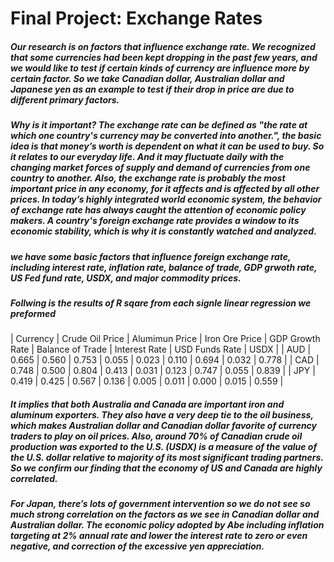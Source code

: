 # Final Project: Exchange Rates

##### Our research is on factors that influence exchange rate. We recognized that some currencies had been kept dropping in the past few years, and we would like to test if certain kinds of currency are influence more by certain factor. So we take Canadian dollar, Australian dollar and Japanese yen as an example to test if their drop in price are due to different primary factors. 

##### Why is it important? The exchange rate can be defined as "the rate at which one country's currency may be converted into another.", the basic idea is that money’s worth is dependent on what it can be used to buy. So it relates to our everyday life. And it may fluctuate daily with the changing market forces of supply and demand of currencies from one country to another. Also, the exchange rate is probably the most important price in any economy, for it affects and is affected by all other prices. In today’s highly integrated world economic system, the behavior of exchange rate has always caught the attention of economic policy makers. A country's foreign exchange rate provides a window to its economic stability, which is why it is constantly watched and analyzed.

##### we have some basic factors that influence foreign exchange rate, including interest rate, inflation rate, balance of trade, GDP grwoth rate, US Fed fund rate, USDX, and major commodity prices.

##### Follwing is the results of R sqare from each signle linear regression we preformed

| Currency | Crude Oil Price | Alumimun Price | Iron Ore Price | GDP Growth Rate | Balance of Trade | Interest Rate | USD Funds Rate | USDX |
| AUD | 0.665 | 0.560 | 0.753 | 0.055 | 0.023 | 0.110 | 0.694 | 0.032 | 0.778 |
| CAD | 0.748 | 0.500 | 0.804 | 0.413 | 0.031 | 0.123 | 0.747 | 0.055 | 0.839 |
| JPY | 0.419 | 0.425 | 0.567 | 0.136 | 0.005 | 0.011 | 0.000 | 0.015 | 0.559 |


##### It implies that both Australia and Canada are important iron and aluminum exporters. They also have a very deep tie to the oil business, which makes Australian dollar and Canadian dollar favorite of currency traders to play on oil prices. Also, around 70% of Canadian crude oil production was exported to the U.S. (USDX) is a measure of the value of the U.S. dollar relative to majority of its most significant trading partners. So we confirm our finding that the economy of US and Canada are highly correlated. 

##### For Japan, there’s lots of government intervention so we do not see so much strong correlation on the factors as we see in Canadian dollar and Australian dollar. The economic policy adopted by Abe including inflation targeting at 2% annual rate and lower the interest rate to zero or even negative, and correction of the excessive yen appreciation. 

